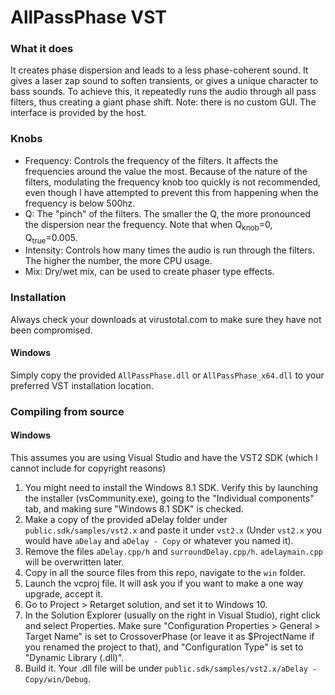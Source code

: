 <h1>AllPassPhase VST</h1>

<h3>What it does</h3>

It creates phase dispersion and leads to a less phase-coherent sound.
It gives a laser zap sound to soften transients, or gives a unique character to bass sounds.
To achieve this, it repeatedly runs the audio through all pass filters, thus creating a giant phase shift.
Note: there is no custom GUI. The interface is provided by the host.

<h3>Knobs</h3>

- Frequency: Controls the frequency of the filters. It affects the frequencies around the value the most. 
Because of the nature of the filters, modulating the frequency knob too quickly is not recommended, 
even though I have attempted to prevent this from happening when the frequency is below 500hz.
- Q: The "pinch" of the filters. The smaller the Q, the more pronounced the dispersion near the frequency. 
Note that when Q<sub>knob</sub>=0, Q<sub>true</sub>=0.005.
- Intensity: Controls how many times the audio is run through the filters. The higher the number, the more CPU usage.
- Mix: Dry/wet mix, can be used to create phaser type effects.

<h3>Installation</h3>

Always check your downloads at virustotal.com to make sure they have not been compromised.

<h4>Windows</h4>

Simply copy the provided `AllPassPhase.dll` or `AllPassPhase_x64.dll` to your preferred VST installation location.

<h3>Compiling from source</h3>

<h4>Windows</h4>

This assumes you are using Visual Studio and have the VST2 SDK (which I cannot include for copyright reasons)
1. You might need to install the Windows 8.1 SDK. Verify this by launching the installer (vsCommunity.exe), 
going to the "Individual components" tab, and making sure "Windows 8.1 SDK" is checked.
2. Make a copy of the provided aDelay folder under `public.sdk/samples/vst2.x` and paste it under `vst2.x`
(Under `vst2.x` you would have `aDelay` and `aDelay - Copy` or whatever you named it).
3. Remove the files `aDelay.cpp/h` and `surroundDelay.cpp/h`. `adelaymain.cpp` will be overwritten later.
4. Copy in all the source files from this repo, navigate to the `win` folder.
5. Launch the vcproj file. It will ask you if you want to make a one way upgrade, accept it.
6. Go to Project > Retarget solution, and set it to Windows 10.
7. In the Solution Explorer (usually on the right in Visual Studio), right click and select Properties. 
Make sure "Configuration Properties > General > Target Name" is set to CrossoverPhase 
(or leave it as $ProjectName if you renamed the project to that), 
and "Configuration Type" is set to "Dynamic Library (.dll)".
8. Build it. Your .dll file will be under `public.sdk/samples/vst2.x/aDelay - Copy/win/Debug`.